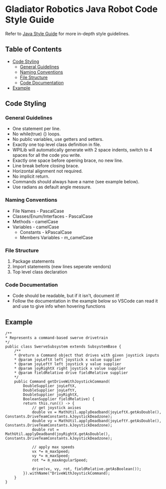 # Gladiator Robotics Java Robot Code Style Guide
Refer to [Java Style Guide](https://google.github.io/styleguide/javaguide.html) for more in-depth style guidelines.
## Table of Contents
- [Code Styling](#Code-Styling)
    - [General Guidelines](#General-Guidelines)
    - [Naming Conventions](#Naming-Conventions)
    - [File Structure](#File-Structure)
    - [Code Documentation](#Code-Documentation)
- [Example](#Example)

## Code Styling
### General Guidelines
- One statement per line.
- No while(true) {} loops.
- No public variables, use getters and setters.
- Exactly one top level class definition in file. 
- WPILib will automatically generate with 2 space indents, switch to 4 spaces for all the code you write.
- Exactly one space before opening brace, no new line.
- Line break before closing brace.
- Horizontal alignment not required.
- No implicit return.
- Commands should always have a name (see example below).
- Use radians as default angle messure.


### Naming Conventions
- File Names - PascalCase
- Classes/Enum/Interfaces - PascalCase
- Methods - camelCase
- Variables - camelCase
    - Constants - kPascalCase
    - Members Variables - m_camelCase

### File Structure
1. Package statements
2. Import statements (new lines seperate vendors)
3. Top level class declaration

### Code Documentation
- Code should be readable, but if it isn't, document it!
- Follow the documentation in the example below so VSCode can read it and use to give info when hovering functions

## Example
```
/** 
* Represents a command-based swerve drivetrain
*/
public class SwerveSubsystem extends SubsystemBase {
    /**
    * @return a Command object that drives with given joystick inputs
    * @param joyLeftX left joystick x value supplier
    * @param joyLeftY left joystick y value supplier
    * @param joyRightX right joystick x value supplier
    * @param fieldRelative drive fieldRelative supplier
    */
    public Command getDriveWithJoystickCommand(
        DoubleSupplier joyLeftX,
        DoubleSupplier joyLeftY,
        DoubleSupplier joyRightX,
        BooleanSupplier fieldRelative) {
        return this.run(() -> {
            // get joystick axises
            double vx = MathUtil.applyDeadband(joyLeftX.getAsDouble(), Constants.DriveTeamConstants.kJoystickDeadzone);
            double vy = MathUtil.applyDeadband(joyLeftY.getAsDouble(), Constants.DriveTeamConstants.kJoystickDeadzone);
            double rot = MathUtil.applyDeadband(joyRightX.getAsDouble(), Constants.DriveTeamConstants.kJoystickDeadzone);

            // apply max speeds
            vx *= m_maxSpeed;
            vy *= m_maxSpeed;
            rot *= m_maxAngularSpeed;

            drive(vx, vy, rot, fieldRelative.getAsBoolean());
        }).withName("DriveWithJoystickCommand);
    }
}
```
